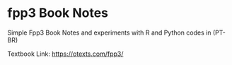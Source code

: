 # fpp3 Book Notes

Simple Fpp3 Book Notes and experiments with R and Python codes in (PT-BR)

Textbook Link: https://otexts.com/fpp3/
